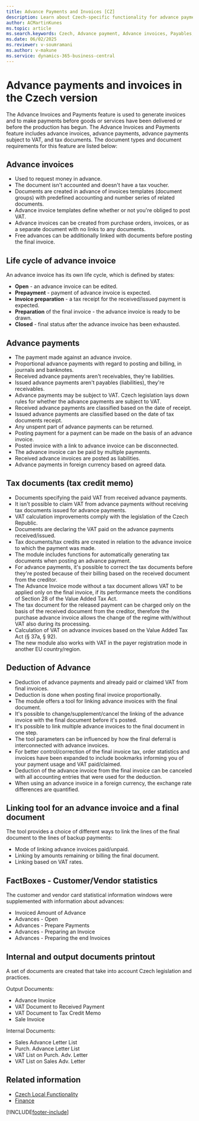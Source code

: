 ```yaml
---
title: Advance Payments and Invoices [CZ]
description: Learn about Czech-specific functionality for advance payments and invoices, including document types, VAT handling, and process workflows.
author: ACMartinKunes
ms.topic: article
ms.search.keywords: Czech, Advance payment, Advance invoices, Payables, Finance, CZ, Cash, tax documents, tax credit memo, life cycle, deduction of advance, linking tool, factboxes, internal documents, output documents printout, Czech local functionality, Czech version
ms.date: 06/02/2025
ms.reviewer: v-soumramani
ms.author: v-makune
ms.service: dynamics-365-business-central
---
```


# Advance payments and invoices in the Czech version

The Advance Invoices and Payments feature is used to generate invoices and to make payments before goods or services have been delivered or before the production has begun. The Advance Invoices and Payments feature includes advance invoices, advance payments, advance payments subject to VAT, and tax documents. The document types and document requirements for this feature are listed below:

## Advance invoices

- Used to request money in advance.
- The document isn't accounted and doesn't have a tax voucher.
- Documents are created in advance of invoices templates (document groups) with predefined accounting and number series of related documents.
- Advance invoice templates define whether or not you're obliged to post VAT.
- Advance invoices can be created from purchase orders, invoices, or as a separate document with no links to any documents.
- Free advances can be additionally linked with documents before posting the final invoice.

## Life cycle of advance invoice

An advance invoice has its own life cycle, which is defined by states:

- **Open** - an advance invoice can be edited.
- **Prepayment** - payment of advance invoice is expected.
- **Invoice preparation** - a tax receipt for the received/issued payment is expected.
- **Preparation** of the final invoice - the advance invoice is ready to be drawn.
- **Closed** - final status after the advance invoice has been exhausted.

## Advance payments

- The payment made against an advance invoice.
- Proportional advance payments with regard to posting and billing, in journals and banknotes.
- Received advance payments aren't receivables, they're liabilities.
- Issued advance payments aren't payables (liabilities), they're receivables.
- Advance payments may be subject to VAT. Czech legislation lays down rules for whether the advance payments are subject to VAT.
- Received advance payments are classified based on the date of receipt.
- Issued advance payments are classified based on the date of tax documents receipt.
- Any unspent part of advance payments can be returned.
- Posting payment for a payment can be made on the basis of an advance invoice.
- Posted invoice with a link to advance invoice can be disconnected.
- The advance invoice can be paid by multiple payments.
- Received advance invoices are posted as liabilities.
- Advance payments in foreign currency based on agreed data.

## Tax documents (tax credit memo)

- Documents specifying the paid VAT from received advance payments.
- It isn't possible to claim VAT from advance payments without receiving tax documents issued for advance payments.
- VAT calculation improvements comply with the legislation of the Czech Republic.
- Documents are declaring the VAT paid on the advance payments received/issued.
- Tax documents/tax credits are created in relation to the advance invoice to which the payment was made.
- The module includes functions for automatically generating tax documents when posting an advance payment.
- For advance payments, it's possible to correct the tax documents before they're posted because of their billing based on the received document from the creditor.
- The Advance Invoice mode without a tax document allows VAT to be applied only on the final invoice, if its performance meets the conditions of Section 28 of the Value Added Tax Act.
- The tax document for the released payment can be charged only on the basis of the received document from the creditor, therefore the purchase advance invoice allows the change of the regime with/without VAT also during its processing.
- Calculation of VAT on advance invoices based on the Value Added Tax Act (§ 37a, § 92).
- The new module also works with VAT in the payer registration mode in another EU country/region.

## Deduction of Advance

- Deduction of advance payments and already paid or claimed VAT from final invoices.
- Deduction is done when posting final invoice proportionally.
- The module offers a tool for linking advance invoices with the final document.
- It's possible to change/supplement/cancel the linking of the advance invoice with the final document before it's posted.
- It's possible to link multiple advance invoices to the final document in one step.
- The tool parameters can be influenced by how the final deferral is interconnected with advance invoices.
- For better control/correction of the final invoice tax, order statistics and invoices have been expanded to include bookmarks informing you of your payment usage and VAT paid/claimed.
- Deduction of the advance invoice from the final invoice can be canceled with all accounting entries that were used for the deduction.
- When using an advance invoice in a foreign currency, the exchange rate differences are quantified.

## Linking tool for an advance invoice and a final document

The tool provides a choice of different ways to link the lines of the final document to the lines of backup payments:

- Mode of linking advance invoices paid/unpaid.
- Linking by amounts remaining or billing the final document.
- Linking based on VAT rates.

## FactBoxes - Customer/Vendor statistics

The customer and vendor card statistical information windows were supplemented with information about advances:

- Invoiced Amount of Advance
- Advances - Open
- Advances - Prepare Payments
- Advances - Preparing an Invoice
- Advances - Preparing the end Invoices

## Internal and output documents printout

A set of documents are created that take into account Czech legislation and practices.

Output Documents:

- Advance Invoice
- VAT Document to Received Payment
- VAT Document to Tax Credit Memo
- Sale Invoice

Internal Documents:

- Sales Advance Letter List
- Purch. Advance Letter List
- VAT List on Purch. Adv. Letter
- VAT List on Sales Adv. Letter

## Related information

- [Czech Local Functionality](czech-local-functionality.md)  
- [Finance](finance.md)

[!INCLUDE[footer-include](../../includes/footer-banner.md)]
